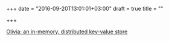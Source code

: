+++
date = "2016-09-20T13:01:01+03:00"
draft = true
title = ""

+++

<p><a href="https://github.com/GrappigPanda/Olivia">Olivia: an in-memory, distributed key-value store</a></p>
